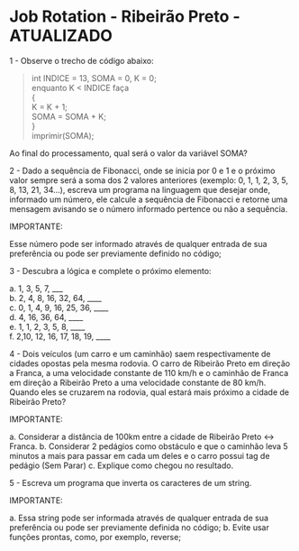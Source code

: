 # Job Rotation - Ribeirão Preto - ATUALIZADO

1 - Observe o trecho de código abaixo:

>int INDICE = 13, SOMA = 0, K = 0;  
>enquanto K < INDICE faça  
>{  
>K = K + 1;  
>SOMA = SOMA + K;  
>}  
>imprimir(SOMA);  

Ao final do processamento, qual será o valor da variável SOMA?



2 - Dado a sequência de Fibonacci, onde se inicia por 0 e 1 e o próximo valor sempre será a soma dos 2 valores anteriores (exemplo: 0, 1, 1, 2, 3, 5, 8, 13, 21, 34...), escreva um programa na linguagem que desejar onde, informado um número, ele calcule a sequência de Fibonacci e retorne uma mensagem avisando se o número informado pertence ou não a sequência.

IMPORTANTE:

Esse número pode ser informado através de qualquer entrada de sua preferência ou pode ser previamente definido no código;

3 - Descubra a lógica e complete o próximo elemento:

a. 1, 3, 5, 7, ___  
b. 2, 4, 8, 16, 32, 64, ____  
c. 0, 1, 4, 9, 16, 25, 36, ____  
d. 4, 16, 36, 64, ____  
e. 1, 1, 2, 3, 5, 8, ____  
f. 2,10, 12, 16, 17, 18, 19, ____  

4 - Dois veículos (um carro e um caminhão) saem respectivamente de cidades opostas pela mesma rodovia. O carro de Ribeirão Preto em direção a Franca, a uma velocidade constante de 110 km/h e o caminhão de Franca em direção a Ribeirão Preto a uma velocidade constante de 80 km/h. Quando eles se cruzarem na rodovia, qual estará mais próximo a cidade de Ribeirão Preto?

IMPORTANTE:

a. Considerar a distância de 100km entre a cidade de Ribeirão Preto <-> Franca.
b. Considerar 2 pedágios como obstáculo e que o caminhão leva 5 minutos a mais para passar em cada um deles e o carro possui tag de pedágio (Sem Parar)
c. Explique como chegou no resultado.

5 - Escreva um programa que inverta os caracteres de um string.

IMPORTANTE:

a. Essa string pode ser informada através de qualquer entrada de sua preferência ou pode ser previamente definida no código;
b. Evite usar funções prontas, como, por exemplo, reverse;

